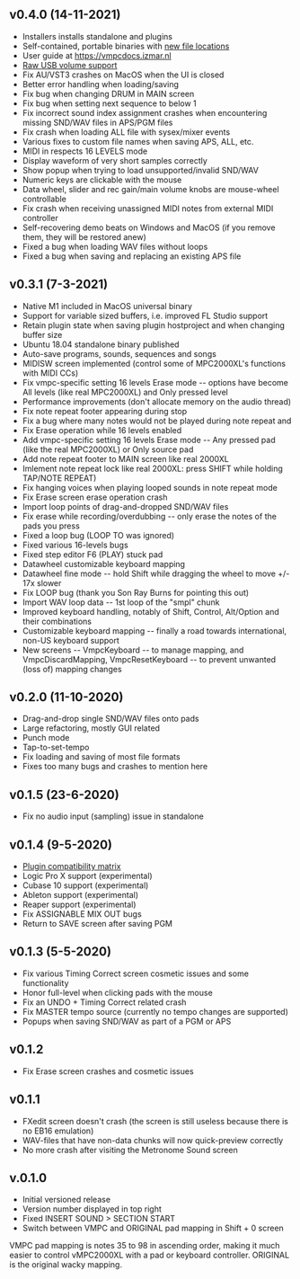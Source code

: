 ## v0.4.0 (14-11-2021)
* Installers installs standalone and plugins
* Self-contained, portable binaries with [new file locations](https://vmpcdocs.izmar.nl/install.html#file-locations)
* User guide at https://vmpcdocs.izmar.nl
* [Raw USB volume support](https://vmpcdocs.izmar.nl/vmpc_specific_settings.html#configuring-usb-disk-devices-in-the-disks-tab)
* Fix AU/VST3 crashes on MacOS when the UI is closed
* Better error handling when loading/saving
* Fix bug when changing DRUM in MAIN screen
* Fix bug when setting next sequence to below 1
* Fix incorrect sound index assignment crashes when encountering missing SND/WAV files in APS/PGM files
* Fix crash when loading ALL file with sysex/mixer events
* Various fixes to custom file names when saving APS, ALL, etc.
* MIDI in respects 16 LEVELS mode
* Display waveform of very short samples correctly
* Show popup when trying to load unsupported/invalid SND/WAV
* Numeric keys are clickable with the mouse
* Data wheel, slider and rec gain/main volume knobs are mouse-wheel controllable
* Fix crash when receiving unassigned MIDI notes from external MIDI controller
* Self-recovering demo beats on Windows and MacOS (if you remove them, they will be restored anew)
* Fixed a bug when loading WAV files without loops
* Fixed a bug when saving and replacing an existing APS file

## v0.3.1 (7-3-2021)
* Native M1 included in MacOS universal binary
* Support for variable sized buffers, i.e. improved FL Studio support
* Retain plugin state when saving plugin hostproject and when changing buffer size
* Ubuntu 18.04 standalone binary published
* Auto-save programs, sounds, sequences and songs
* MIDISW screen implemented (control some of MPC2000XL's functions with MIDI CCs)
* Fix vmpc-specific setting 16 levels Erase mode -- options have become All levels (like real MPC2000XL) and Only pressed level
* Performance improvements (don't allocate memory on the audio thread)
* Fix note repeat footer appearing during stop
* Fix a bug where many notes would not be played during note repeat and 
* Fix Erase operation while 16 levels enabled
* Add vmpc-specific setting 16 levels Erase mode -- Any pressed pad (like the real MPC2000XL) or Only source pad
* Add note repeat footer to MAIN screen like real 2000XL
* Imlement note repeat lock like real 2000XL: press SHIFT while holding TAP/NOTE REPEAT)
* Fix hanging voices when playing looped sounds in note repeat mode
* Fix Erase screen erase operation crash
* Import loop points of drag-and-dropped SND/WAV files
* Fix erase while recording/overdubbing -- only erase the notes of the pads you press
* Fixed a loop bug (LOOP TO was ignored)
* Fixed various 16-levels bugs
* Fixed step editor F6 (PLAY) stuck pad
* Datawheel customizable keyboard mapping
* Datawheel fine mode -- hold Shift while dragging the wheel to move +/- 17x slower
* Fix LOOP bug (thank you Son Ray Burns for pointing this out)
* Import WAV loop data -- 1st loop of the "smpl" chunk
* Improved keyboard handling, notably of Shift, Control, Alt/Option and their combinations
* Customizable keyboard mapping -- finally a road towards international, non-US keyboard support
* New screens -- VmpcKeyboard -- to manage mapping, and VmpcDiscardMapping, VmpcResetKeyboard -- to prevent unwanted (loss of) mapping changes

## v0.2.0 (11-10-2020)
* Drag-and-drop single SND/WAV files onto pads
* Large refactoring, mostly GUI related
* Punch mode
* Tap-to-set-tempo
* Fix loading and saving of most file formats
* Fixes too many bugs and crashes to mention here

## v0.1.5 (23-6-2020)
* Fix no audio input (sampling) issue in standalone

## v0.1.4 (9-5-2020)
* [Plugin compatibility matrix](https://github.com/izzyreal/vmpc-juce/blob/master/plugin-compatibility-matrix.md)
* Logic Pro X support (experimental)
* Cubase 10 support (experimental)
* Ableton support (experimental)
* Reaper support (experimental)
* Fix ASSIGNABLE MIX OUT bugs
* Return to SAVE screen after saving PGM

## v0.1.3 (5-5-2020)
* Fix various Timing Correct screen cosmetic issues and some functionality
* Honor full-level when clicking pads with the mouse
* Fix an UNDO + Timing Correct related crash
* Fix MASTER tempo source (currently no tempo changes are supported)
* Popups when saving SND/WAV as part of a PGM or APS

## v0.1.2
* Fix Erase screen crashes and cosmetic issues

## v0.1.1

* FXedit screen doesn't crash (the screen is still useless because there is no EB16 emulation)
* WAV-files that have non-data chunks will now quick-preview correctly
* No more crash after visiting the Metronome Sound screen

## v.0.1.0
* Initial versioned release
* Version number displayed in top right
* Fixed INSERT SOUND > SECTION START
* Switch between VMPC and ORIGINAL pad mapping in Shift + 0 screen

VMPC pad mapping is notes 35 to 98 in ascending order, making it much easier to control vMPC2000XL with a pad or keyboard controller. ORIGINAL is the original wacky mapping.
